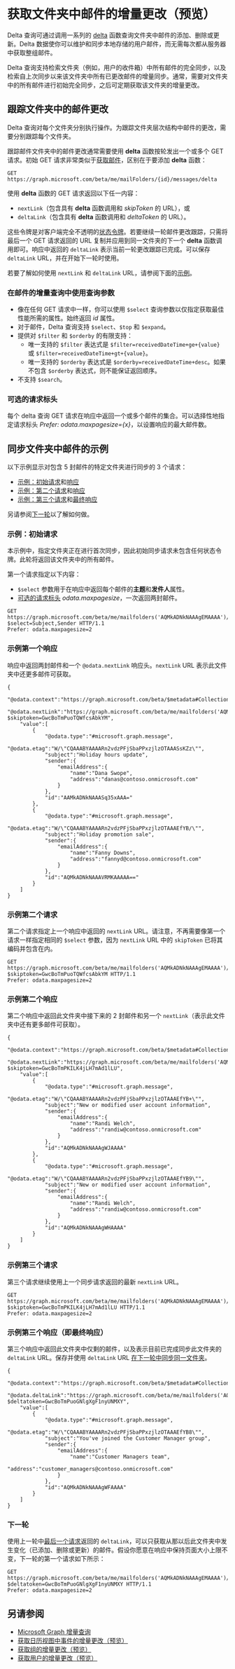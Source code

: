 # <a name="get-incremental-changes-to-messages-in-a-folder-preview"></a>获取文件夹中邮件的增量更改（预览）

Delta 查询可通过调用一系列的 [delta](../api-reference/beta/api/message_delta.md) 函数查询文件夹中邮件的添加、删除或更新。Delta 数据使你可以维护和同步本地存储的用户邮件，而无需每次都从服务器中获取整组邮件。

Delta 查询支持检索文件夹（例如，用户的收件箱）中所有邮件的完全同步，以及检索自上次同步以来该文件夹中所有已更改邮件的增量同步。通常，需要对文件夹中的所有邮件进行初始完全同步，之后可定期获取该文件夹的增量更改。 

## <a name="track-message-changes-in-a-folder"></a>跟踪文件夹中的邮件更改

Delta 查询对每个文件夹分别执行操作。为跟踪文件夹层次结构中邮件的更改，需要分别跟踪每个文件夹。 

跟踪邮件文件夹中的邮件更改通常需要使用 **delta** 函数按轮发出一个或多个 GET 请求。初始 GET 请求非常类似于[获取邮件](https://developer.microsoft.com/en-us/graph/docs/api-reference/beta/api/user_list_messages)，区别在于要添加 **delta** 函数：

```
GET https://graph.microsoft.com/beta/me/mailFolders/{id}/messages/delta
```

使用 **delta** 函数的 GET 请求返回以下任一内容：

- `nextLink`（包含具有 **delta** 函数调用和 _skipToken_ 的 URL），或 
- `deltaLink`（包含具有 **delta** 函数调用和 _deltaToken_ 的 URL）。

这些令牌是对客户端完全不透明的[状态令牌](delta_query_overview.md#state-tokens)。若要继续一轮邮件更改跟踪，只需将最后一个 GET 请求返回的 URL 复制并应用到同一文件夹的下一个 **delta** 函数调用即可。响应中返回的 `deltaLink` 表示当前一轮更改跟踪已完成。可以保存 `deltaLink` URL，并在开始下一轮时使用。

若要了解如何使用 `nextLink` 和 `deltaLink` URL，请参阅下面的[示例](#example-to-synchronize-messages-in-a-folder)。

### <a name="use-query-parameters-in-a-delta-query-for-messages"></a>在邮件的增量查询中使用查询参数

- 像在任何 GET 请求中一样，你可以使用 `$select` 查询参数以仅指定获取最佳性能所需的属性。始终返回 _id_ 属性。 
- 对于邮件，Delta 查询支持 `$select`、`$top` 和 `$expand`。 
- 提供对 `$filter` 和 `$orderby` 的有限支持：
  * 唯一支持的 `$filter` 表达式是 `$filter=receivedDateTime+ge+{value}` 或 `$filter=receivedDateTime+gt+{value}`。
  * 唯一支持的 `$orderby` 表达式是 `$orderby=receivedDateTime+desc`。如果不包含 `$orderby` 表达式，则不能保证返回顺序。 
- 不支持 `$search`。


### <a name="optional-request-header"></a>可选的请求标头

每个 delta 查询 GET 请求在响应中返回一个或多个邮件的集合。可以选择性地指定请求标头 _Prefer: odata.maxpagesize={x}_，以设置响应的最大邮件数。

<!--
### Iterative process 

A typical round to track message changes goes like this:

1. Make the initial GET request with the mandatory _Prefer: odata.track-changes_ header. If this is your very first delta query 
for messages in that folder, don't provide any state token. If the messages support tracking changes, following the iterative 
process (steps 2-6) described below will return the entire set of messages in that folder. 

2. Check if the first response returns the _Preference-Applied: odata.track-changes_ header, 
which confirms your resource supports tracking changes. Stop if you don't receive the response header.

3. If you receive a _skipToken_ (in an _@odata.nextLink_ response header) in the response, you should continue to track the
   additional messages that have changed (added, deleted, or updated). Make a second GET request, using the URL returned 
   in _@odata.nextLink_, which includes a _skipToken_. 

4. The second request will return additional messages that have changed, and either a _skipToken_ if there are more changed messages, 
  or a _deltaToken_ if all the changed messages have been returned.

5. If you receive a _skipToken_ from the last GET request, continue getting the changes by sending a next GET call, similar to step 3. 

6. When you eventually receive a _detlaToken (in an _@odata.deltaLink_ response header) in the response from a GET, stop. This 
round of change tracking is complete. 

7. Save the _deltaToken_. The next time you track changes for the same folder, make a GET request 
similar to step 1, except that now you can use this _deltaToken_ to get just the delta data (messages that have been added, deleted or updated) 
since the completion of the very first round.

-->

## <a name="example-to-synchronize-messages-in-a-folder"></a>同步文件夹中邮件的示例

以下示例显示对包含 5 封邮件的特定文件夹进行同步的 3 个请求：

- [示例：初始请求](#sample-initial-request)和[响应](#sample-initial-response)
- [示例：第二个请求](#sample-second-request)和[响应](#sample-second-response)
- [示例：第三个请求](#sample-third-request)和[最终响应](#sample-third-and-final-response)

另请参阅[下一轮](#the-next-round)以了解如何做。


### <a name="sample-initial-request"></a>示例：初始请求

本示例中，指定文件夹正在进行首次同步，因此初始同步请求未包含任何状态令牌。此轮将返回该文件夹中的所有邮件。

第一个请求指定以下内容：

- `$select` 参数用于在响应中返回每个邮件的**主题**和**发件人**属性。
- [可选的请求标头](#optional-request-header) _odata.maxpagesize_，一次返回两封邮件。

<!-- {
  "blockType": "request",
  "name": "get_messages_delta_1"
}-->
```
GET https://graph.microsoft.com/beta/me/mailfolders('AQMkADNkNAAAgEMAAAA')/messages/delta?$select=Subject,Sender HTTP/1.1
Prefer: odata.maxpagesize=2
```


### <a name="sample-initial-response"></a>示例第一个响应

响应中返回两封邮件和一个 `@odata.nextLink` 响应头。`nextLink` URL 表示此文件夹中还更多邮件可获取。

<!-- {
  "blockType": "response",
  "truncated": true,
  "@odata.type": "microsoft.graph.message",
  "isCollection": true
} -->
```
{
    "@odata.context":"https://graph.microsoft.com/beta/$metadata#Collection(message)",
    "@odata.nextLink":"https://graph.microsoft.com/beta/me/mailfolders('AQMkADNkNAAAgEMAAAA')/messages/delta?$skiptoken=GwcBoTmPuoTQWfcsAbkYM",
    "value":[
        {
            "@odata.type":"#microsoft.graph.message",
            "@odata.etag":"W/\"CQAAABYAAAARn2vdzPFjSbaPPxzjlzOTAAASsKZz\"",
            "subject":"Holiday hours update",
            "sender":{
                "emailAddress":{
                    "name":"Dana Swope",
                    "address":"danas@contoso.onmicrosoft.com"
                }
            },
            "id":"AAMkADNkNAAASq35xAAA="
        },
        {
            "@odata.type":"#microsoft.graph.message",
            "@odata.etag":"W/\"CQAAABYAAAARn2vdzPFjSbaPPxzjlzOTAAAEfYB/\"",
            "subject":"Holiday promotion sale",
            "sender":{
                "emailAddress":{
                    "name":"Fanny Downs",
                    "address":"fannyd@contoso.onmicrosoft.com"
                }
            },
            "id":"AQMkADNkNAAAVRMKAAAAA=="
        }
    ]
}
```

### <a name="sample-second-request"></a>示例第二个请求

第二个请求指定上一个响应中返回的 `nextLink` URL。请注意，不再需要像第一个请求一样指定相同的 `$select` 参数，因为 `nextLink` URL 中的 `skipToken` 已将其编码并包含在内。

<!-- {
  "blockType": "request",
  "name": "get_messages_delta_2"
}-->
```
GET https://graph.microsoft.com/beta/me/mailfolders('AQMkADNkNAAAgEMAAAA')/messages/delta?$skiptoken=GwcBoTmPuoTQWfcsAbkYM HTTP/1.1
Prefer: odata.maxpagesize=2
```

### <a name="sample-second-response"></a>示例第二个响应 

第二个响应中返回此文件夹中接下来的 2 封邮件和另一个 `nextLink`（表示此文件夹中还有更多邮件可获取）。

<!-- {
  "blockType": "response",
  "truncated": true,
  "@odata.type": "microsoft.graph.message",
  "isCollection": true
} -->
```
{
    "@odata.context":"https://graph.microsoft.com/beta/$metadata#Collection(message)",
    "@odata.nextLink":"https://graph.microsoft.com/beta/me/mailfolders('AQMkADNkNAAAgEMAAAA')/messages/delta?$skiptoken=GwcBoTmPKILK4jLH7mAd1lLU",
    "value":[
        {
            "@odata.type":"#microsoft.graph.message",
            "@odata.etag":"W/\"CQAAABYAAAARn2vdzPFjSbaPPxzjlzOTAAAEfYB+\"",
            "subject":"New or modified user account information",
            "sender":{
                "emailAddress":{
                    "name":"Randi Welch",
                    "address":"randiw@contoso.onmicrosoft.com"
                }
            },
            "id":"AQMkADNkNAAAgWJAAAA"
        },
        {
            "@odata.type":"#microsoft.graph.message",
            "@odata.etag":"W/\"CQAAABYAAAARn2vdzPFjSbaPPxzjlzOTAAAEfYB9\"",
            "subject":"New or modified user account information",
            "sender":{
                "emailAddress":{
                    "name":"Randi Welch",
                    "address":"randiw@contoso.onmicrosoft.com"
                }
            },
            "id":"AQMkADNkNAAAgWHAAAA"
        }
    ]
}
```


### <a name="sample-third-request"></a>示例第三个请求

第三个请求继续使用上一个同步请求返回的最新 `nextLink` URL。 

<!-- {
  "blockType": "request",
  "name": "get_messages_delta_3"
}-->
```
GET https://graph.microsoft.com/beta/me/mailfolders('AQMkADNkNAAAgEMAAAA')/messages/delta?$skiptoken=GwcBoTmPKILK4jLH7mAd1lLU HTTP/1.1
Prefer: odata.maxpagesize=2
```

### <a name="sample-third-and-final-response"></a>示例第三个响应（即最终响应）

第三个响应中返回此文件夹中仅剩的邮件，以及表示目前已完成同步此文件夹的 `deltaLink` URL。保存并使用 `deltaLink` URL [在下一轮中同步同一文件夹](#the-next-round)。

<!-- {
  "blockType": "response",
  "truncated": true,
  "@odata.type": "microsoft.graph.message",
  "isCollection": true
} -->
```
{
    "@odata.context":"https://graph.microsoft.com/beta/$metadata#Collection(message)",
    "@odata.deltaLink":"https://graph.microsoft.com/beta/me/mailfolders('AQMkADNkNAAAgEMAAAA')/messages/delta?$deltatoken=GwcBoTmPuoGNlgXgF1nyUNMXY",
    "value":[
        {
            "@odata.type":"#microsoft.graph.message",
            "@odata.etag":"W/\"CQAAABYAAAARn2vdzPFjSbaPPxzjlzOTAAAEfYB8\"",
            "subject":"You've joined the Customer Manager group",
            "sender":{
                "emailAddress":{
                    "name":"Customer Managers team",
                    "address":"customer_managers@contoso.onmicrosoft.com"
                }
            },
            "id":"AQMkADNkNAAAgWFAAAA"
        }
    ]
}
```


### <a name="the-next-round"></a>下一轮

使用上一轮中[最后一个请求](#sample-third-request)返回的 `deltaLink`，可以只获取从那以后此文件夹中发生变化（已添加、删除或更新）的邮件。假设你愿意在响应中保持页面大小上限不变，下一轮的第一个请求如下所示：

<!-- {
  "blockType": "request",
  "name": "get_messages_delta_next"
}-->
```
GET https://graph.microsoft.com/beta/me/mailfolders('AQMkADNkNAAAgEMAAAA')/messages/delta?$deltatoken=GwcBoTmPuoGNlgXgF1nyUNMXY HTTP/1.1
Prefer: odata.maxpagesize=2
```



## <a name="see-also"></a>另请参阅

- [Microsoft Graph 增量查询](../Concepts/delta_query_overview.md)
- [获取日历视图中事件的增量更改（预览）](../Concepts/delta_query_events.md)
- [获取组的增量更改（预览）](../Concepts/delta_query_groups.md)
- [获取用户的增量更改（预览）](../Concepts/delta_query_users.md)
